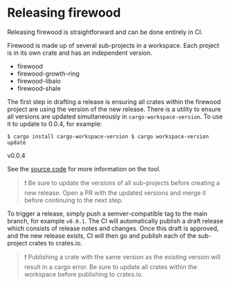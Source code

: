 # Releasing firewood

Releasing firewood is straightforward and can be done entirely in CI. 

Firewood is made up of several sub-projects in a workspace. Each project is in
its own crate and has an independent version. 
* firewood
* firewood-growth-ring
* firewood-libaio
* firewood-shale

The first step in drafting a release is ensuring all crates within the firewood
project are using the version of the new release.  There is a utility to ensure
all versions are updated simultaneously in `cargo-workspace-version`. To use it
to update to 0.0.4, for example:

    $ cargo install cargo-workspace-version $ cargo workspace-version update
v0.0.4

See the [source code](https://github.com/ava-labs/cargo-workspace-version) for
more information on the tool.

> ❗ Be sure to update the versions of all sub-projects before creating a new
> release. Open a PR with the updated versions and merge it before continuing to
> the next step.

To trigger a release, simply push a semver-compatible tag to the main branch,
for example `v0.0.1`. The CI will automatically publish a draft release which
consists of release notes and changes. Once this draft is approved, and the new
release exists, CI will then go and publish each of the sub-project crates to
crates.io.
> ❗ Publishing a crate with the same version as the existing version will
> result in a cargo error. Be sure to update all crates within the workspace
> before publishing to crates.io.
